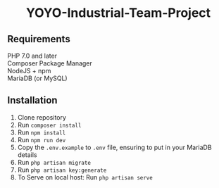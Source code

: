 <h1 align="center">
YOYO-Industrial-Team-Project
</h1>

## Requirements

PHP 7.0 and later  
Composer Package Manager  
NodeJS + npm  
MariaDB (or MySQL)

## Installation

1. Clone repository
1. Run `composer install`
1. Run `npm install`
1. Run `npm run dev`
1. Copy the `.env.example` to `.env` file, ensuring to put in your MariaDB details
1. Run `php artisan migrate`
1. Run `php artisan key:generate`
1. To Serve on local host: Run `php artisan serve`